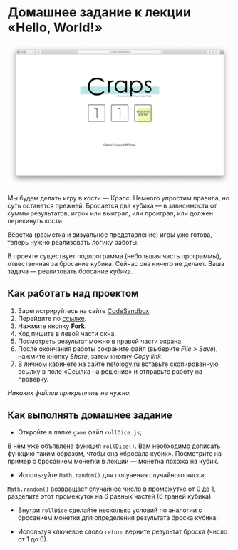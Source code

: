 # Домашнее задание к лекции «Hello, World!»

![empty](../assets/empty.png)

Мы будем делать игру в кости — Крэпс. Немного упростим правила, но суть останется прежней. Бросается два кубика — в зависимости от суммы результатов, игрок или выиграл, или проиграл, или должен перекинуть кости.

Вёрстка (разметка и визуальное представление) игры уже готова, теперь нужно реализовать логику работы.

В проекте существует подпрограмма (небольшая часть программы), отвественная за бросание кубика. Сейчас она ничего не делает. Ваша задача — реализовать бросание кубика.

## Как работать над проектом

1. Зарегистрируйтесь на сайте [CodeSandbox](https://codesandbox.io/).
2. Перейдите по [ссылке](https://codesandbox.io/s/sd-craps-pd7zf).
3. Нажмите кнопку **Fork**.
4. Код пишите в левой части окна.
5. Посмотреть результат можно в правой части экрана.
6. После окончания работы сохраните файл (выберите _File > Save_), нажмите кнопку _Share_, затем кнопку  _Copy link_.
7. В личном кабинете на сайте [netology.ru](http://netology.ru/) вставьте скопированную ссылку в поле «Ссылка на решение» и отправьте работу на проверку.

_Никаких файлов прикреплять не нужно._

## Как выполнять домашнее задание

+ Откройте в папке `game` файл `rollDice.js`;

В нём уже объявлена функция `rollDice()`. Вам необходимо дописать функцию таким образом, чтобы она «бросала кубик». Посмотрите на пример с бросанием монетки в лекции — монетка похожа на кубик.

+ Используйте `Math.random()` для получения случайного числа;

`Math.random()` возвращает случайное число в промежутке от 0 до 1, разделите этот промежуток на 6 равных частей (6 граней кубика).

+ Внутри `rollDice` сделайте несколько условий по аналогии с бросанием монетки для определения результата броска кубика;

+ Используя ключевое слово `return` верните результат броска (число от 1 до 6).